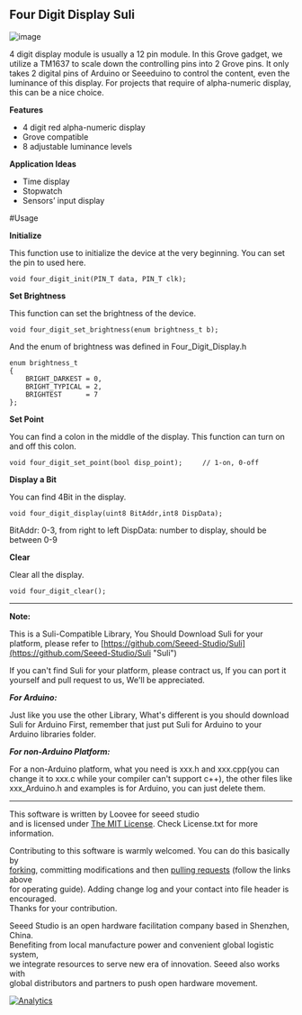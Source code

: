 Four Digit Display Suli
-------------------------------------------------------------
![image](http://www.seeedstudio.com/depot/images/product/4-Digital%20Display.jpg)

4 digit display module is usually a 12 pin module. In this Grove gadget, we utilize a TM1637 to scale down the controlling pins into 2 Grove pins. It only takes 2 digital pins of Arduino or Seeeduino to control the content, even the luminance of this display. For projects that require of alpha-numeric display, this can be a nice choice.
 
**Features**

* 4 digit red alpha-numeric display
* Grove compatible
* 8 adjustable luminance levels


**Application Ideas**

* Time display
* Stopwatch
* Sensors’ input display



#Usage

**Initialize**

This function use to initialize the device at the very beginning. You can set the pin to used here. 

	void four_digit_init(PIN_T data, PIN_T clk);

**Set Brightness**

This function can set the brightness of the device. 

	void four_digit_set_brightness(enum brightness_t b);

And the enum of brightness was defined in Four_Digit_Display.h

	enum brightness_t
	{
	    BRIGHT_DARKEST = 0,
	    BRIGHT_TYPICAL = 2,
	    BRIGHTEST      = 7
	};


**Set Point**

You can find a colon in the middle of the display. This function can turn on and off this colon.

	void four_digit_set_point(bool disp_point);		// 1-on, 0-off

**Display a Bit**

You can find 4Bit in the display. 

	void four_digit_display(uint8 BitAddr,int8 DispData);

BitAddr: 0-3, from right to left
DispData: number to display, should be between 0-9


**Clear**

Clear all the display. 

	void four_digit_clear();


-----
**Note:**

This is a Suli-Compatible Library, You Should Download Suli for your platform, please refer to [https://github.com/Seeed-Studio/Suli](https://github.com/Seeed-Studio/Suli "Suli")

If you can't find Suli for your platform, please contract us, If you can port it yourself and pull request to us, We'll be appreciated. 

***For Arduino:***

Just like you use the other Library, What's different is you should download Suli for Arduino First, remember that just put Suli for Arduino to your Arduino libraries folder.

***For non-Arduino Platform:***

For a non-Arduino platform, what you need is xxx.h and xxx.cpp(you can change it to xxx.c while your compiler can't support c++), the other files like xxx_Arduino.h and examples is for Arduino, you can just delete them.


----
This software is written by Loovee for seeed studio<br>
and is licensed under [The MIT License](http://opensource.org/licenses/mit-license.php). Check License.txt for more information.<br>

Contributing to this software is warmly welcomed. You can do this basically by<br>
[forking](https://help.github.com/articles/fork-a-repo), committing modifications and then [pulling requests](https://help.github.com/articles/using-pull-requests) (follow the links above<br>
for operating guide). Adding change log and your contact into file header is encouraged.<br>
Thanks for your contribution.

Seeed Studio is an open hardware facilitation company based in Shenzhen, China. <br>
Benefiting from local manufacture power and convenient global logistic system, <br>
we integrate resources to serve new era of innovation. Seeed also works with <br>
global distributors and partners to push open hardware movement.<br>


[1]:http://www.seeedstudio.com/wiki/LED_Bar



[![Analytics](https://ga-beacon.appspot.com/UA-46589105-3/Grove_LED_Bar)](https://github.com/igrigorik/ga-beacon)
